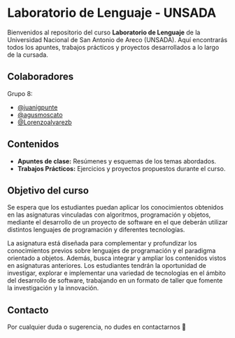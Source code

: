 # Laboratorio de Lenguaje - UNSADA

Bienvenidos al repositorio del curso **Laboratorio de Lenguaje** de la Universidad Nacional de San Antonio de Areco (UNSADA). Aquí encontrarás todos los apuntes, trabajos prácticos y proyectos desarrollados a lo largo de la cursada.

## Colaboradores
Grupo 8:
- [@juanigpunte](https://github.com/Juanigpunte)
- [@agusmoscato](https://github.com/agusmoscato)
- [@Lorenzoalvarezb](https://github.com/Lorenzoalvarezb)

## Contenidos
- **Apuntes de clase:** Resúmenes y esquemas de los temas abordados.
- **Trabajos Prácticos:** Ejercicios y proyectos propuestos durante el curso.

## Objetivo del curso
Se espera que los estudiantes puedan aplicar los conocimientos obtenidos en las asignaturas vinculadas con algoritmos, programación y objetos, mediante el desarrollo de un proyecto de software en el que deberán utilizar distintos lenguajes de programación y diferentes tecnologías.

La asignatura está diseñada para complementar y profundizar los conocimientos previos sobre lenguajes de programación y el paradigma orientado a objetos. Además, busca integrar y ampliar los contenidos vistos en asignaturas anteriores. Los estudiantes tendrán la oportunidad de investigar, explorar e implementar una variedad de tecnologías en el ámbito del desarrollo de software, trabajando en un formato de taller que fomente la investigación y la innovación.


## Contacto
Por cualquier duda o sugerencia, no dudes en contactarnos 🌸
